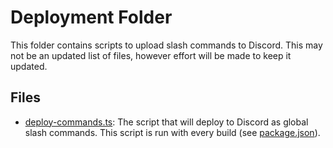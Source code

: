 # Deployment Folder
This folder contains scripts to upload slash commands to Discord. This may not be an updated list of files, however effort will be made to keep it updated.

## Files
- [deploy-commands.ts](deploy-commands.ts): The script that will deploy to Discord as global slash commands. This script is run with every build (see [package.json](/package.json#L44)).
